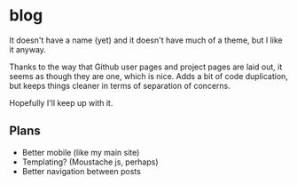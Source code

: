 # blog
It doesn't have a name (yet) and it doesn't have much of a theme, but I like it anyway.

Thanks to the way that Github user pages and project pages are laid out, it seems as though they are one, which is nice. Adds a bit of code duplication, but keeps things cleaner in terms of separation of concerns. 

Hopefully I'll keep up with it.

Plans
-----
- Better mobile (like my main site)
- Templating? (Moustache js, perhaps)
- Better navigation between posts
